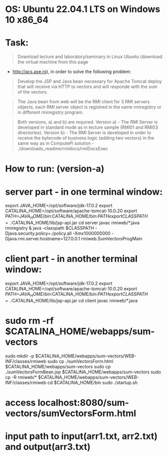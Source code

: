 # OS: Ubuntu 22.04.1 LTS on Windows 10 x86_64

# Task:
  > Download lecture and laboratory/seminary in Linux Ubuntu (download the virtual machine from this page 
  - http://acs.ase.ro), in order to solve the following problem:

  > Develop the JSP and Java bean necessary for Apache Tomcat deploy 
  that will receive via HTTP to vectors 
  and will responde with the sum of the vectors. 
  
  > The Java bean from web will be the RMI client for 3 RMI servers objects, 
  each RMI server object is registred in the same rmiregistry or in different rmiregistry program. 
  
  > Both versions, a) and b) are required.
    Version a) - The RMI Server is developed in standard mode as in lecture sample (RMI01 and RMI03 directories).
    Version b) - The RMI Server is developed in order to receive the bytecode of business logic 
    (adding two vectors) in the same way as in ComputePi solution - ./downloads_readme/rmidocs/rmiDocsExec
    
# How to run: (version-a)
  # server part - in one terminal window:
  export JAVA_HOME=/opt/software/jdk-17.0.2
  export CATALINA_HOME=/opt/software/apache-tomcat-10.0.20
  export PATH=$JAVA_HOME/bin:$CATALINA_HOME/bin:$PATH
  export CLASSPATH=.:$CATALINA_HOME/lib/jsp-api.jar
  cd server
  javac rmiweb/*.java
  rmiregistry & java -classpath $CLASSPATH -Djava.security.policy=./policy.all -Xmx1000000000 -Djava.rmi.server.hostname=127.0.0.1 rmiweb.SumVectorsProgMain

  # client part - in another terminal window:
  export JAVA_HOME=/opt/software/jdk-17.0.2
  export CATALINA_HOME=/opt/software/apache-tomcat-10.0.20
  export PATH=$JAVA_HOME/bin:$CATALINA_HOME/bin:$PATH
  export CLASSPATH=.:$CATALINA_HOME/lib/jsp-api.jar
  cd client
  javac rmiweb/*.java
  # sudo rm -rf $CATALINA_HOME/webapps/sum-vectors
  sudo mkdir -p $CATALINA_HOME/webapps/sum-vectors/WEB-INF/classes/rmiweb
  sudo cp ./sumVectorsForm.html $CATALINA_HOME/webapps/sum-vectors
  sudo cp ./sumVectorsFormBean.jsp $CATALINA_HOME/webapps/sum-vectors
  sudo cp -R rmiweb/* $CATALINA_HOME/webapps/sum-vectors/WEB-INF/classes/rmiweb
  cd $CATALINA_HOME/bin
  sudo ./startup.sh

  # access localhost:8080/sum-vectors/sumVectorsForm.html
  # input path to input(arr1.txt, arr2.txt) and output(arr3.txt)
